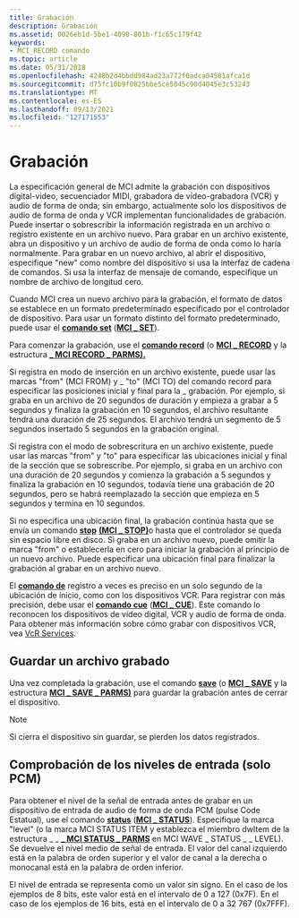 ```yaml
---
title: Grabación
description: Grabación
ms.assetid: 0026eb1d-5be1-4090-801b-f1c65c179f42
keywords:
- MCI_RECORD comando
ms.topic: article
ms.date: 05/31/2018
ms.openlocfilehash: 4248b2d4bbdd984ad23a772f0adca04581afca1d
ms.sourcegitcommit: d75fc10b9f0825bbe5ce5045c90d4045e3c53243
ms.translationtype: MT
ms.contentlocale: es-ES
ms.lasthandoff: 09/13/2021
ms.locfileid: "127171553"
---
```

# <a name="recording"></a>Grabación

La especificación general de MCI admite la grabación con dispositivos digital-video, secuenciador MIDI, grabadora de vídeo-grabadora (VCR) y audio de forma de onda; sin embargo, actualmente solo los dispositivos de audio de forma de onda y VCR implementan funcionalidades de grabación. Puede insertar o sobrescribir la información registrada en un archivo o registro existente en un archivo nuevo. Para grabar en un archivo existente, abra un dispositivo y un archivo de audio de forma de onda como lo haría normalmente. Para grabar en un nuevo archivo, al abrir el dispositivo, especifique "new" como nombre del dispositivo si usa la interfaz de cadena de comandos. Si usa la interfaz de mensaje de comando, especifique un nombre de archivo de longitud cero.

Cuando MCI crea un nuevo archivo para la grabación, el formato de datos se establece en un formato predeterminado especificado por el controlador de dispositivo. Para usar un formato distinto del formato predeterminado, puede usar el [**comando set**](set.md) ([**MCI \_ SET**](mci-set.md)).

Para comenzar la grabación, use el [**comando record**](record.md) (o [**MCI \_ RECORD**](mci-record.md) y la estructura [**\_ MCI RECORD \_ PARMS).**](mci-record-parms.md)

Si registra en modo de inserción en un archivo existente, puede usar las marcas "from" (MCI FROM) y \_ "to" (MCI TO) del comando record para especificar las posiciones inicial y final para la \_ grabación.  Por ejemplo, si graba en un archivo de 20 segundos de duración y empieza a grabar a 5 segundos y finaliza la grabación en 10 segundos, el archivo resultante tendrá una duración de 25 segundos. El archivo tendrá un segmento de 5 segundos insertado 5 segundos en la grabación original.

Si registra con el modo de sobrescritura en un archivo existente, puede usar las marcas "from" y "to" para especificar las ubicaciones inicial y final de la sección que se sobrescribe. Por ejemplo, si graba en un archivo con una duración de 20 segundos y comienza la grabación a 5 segundos y finaliza la grabación en 10 segundos, todavía tiene una grabación de 20 segundos, pero se habrá reemplazado la sección que empieza en 5 segundos y termina en 10 segundos.

Si no especifica una ubicación final, la grabación continúa hasta que se envía un comando [**stop**](stop.md) [**(MCI \_ STOP)**](mci-stop.md)o hasta que el controlador se queda sin espacio libre en disco. Si graba en un archivo nuevo, puede omitir la marca "from" o establecerla en cero para iniciar la grabación al principio de un nuevo archivo. Puede especificar una ubicación final para finalizar la grabación al grabar en un archivo nuevo.

El [**comando de**](record.md) registro a veces es preciso en un solo segundo de la ubicación de inicio, como con los dispositivos VCR. Para registrar con más precisión, debe usar el [**comando cue**](cue.md) ([**MCI \_ CUE**](mci-cue.md)). Este comando lo reconocen los dispositivos de vídeo digital, VCR y audio de forma de onda. Para obtener más información sobre cómo grabar con dispositivos VCR, vea [VcR Services](vcr-services.md).

## <a name="saving-a-recorded-file"></a>Guardar un archivo grabado

Una vez completada la grabación, use el comando [**save**](save.md) (o [**MCI \_ SAVE**](mci-save.md) y la estructura [**MCI \_ SAVE \_ PARMS)**](mci-save-parms.md) para guardar la grabación antes de cerrar el dispositivo.

> [!Note]  
> Si cierra el dispositivo sin guardar, se pierden los datos registrados.

 

## <a name="checking-input-levels-pcm-only"></a>Comprobación de los niveles de entrada (solo PCM)

Para obtener el nivel de la señal de entrada antes de grabar en un dispositivo de entrada de audio de forma de onda PCM (pulse Code Estatual), use el comando [**status**](status.md) ([**MCI \_ STATUS**](mci-status.md)). Especifique la marca "level" (o la marca MCI STATUS ITEM y establezca el miembro dwItem de la estructura \_ \_ [**\_ MCI STATUS \_ PARMS**](mci-status-parms.md) en MCI WAVE  \_ STATUS \_ \_ LEVEL). Se devuelve el nivel medio de señal de entrada. El valor del canal izquierdo está en la palabra de orden superior y el valor de canal a la derecha o monocanal está en la palabra de orden inferior.

El nivel de entrada se representa como un valor sin signo. En el caso de los ejemplos de 8 bits, este valor está en el intervalo de 0 a 127 (0x7F). En el caso de los ejemplos de 16 bits, está en el intervalo de 0 a 32 767 (0x7FFF).

 

 





